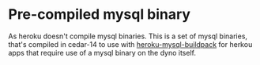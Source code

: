 Pre-compiled mysql binary
========================

As heroku doesn't compile mysql binaries. This is a set of mysql binaries, that's compiled in cedar-14 to use with [heroku-mysql-buildpack](https://github.com/gaumire/heroku-mysql-buildpack) for herkou apps that require use of a mysql binary on the dyno itself.
